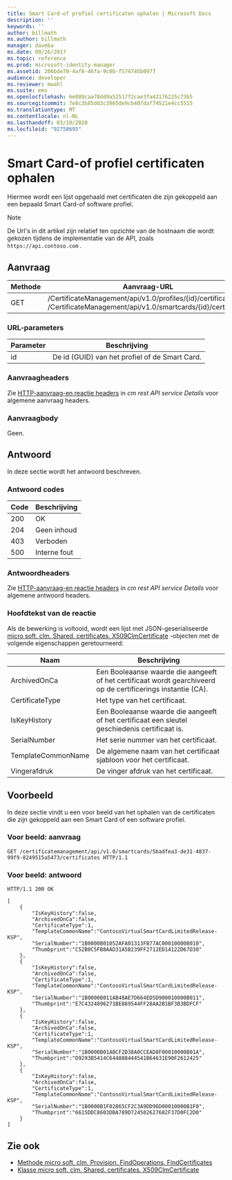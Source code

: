 ```yaml
---
title: Smart Card-of profiel certificaten ophalen | Microsoft Docs
description: ''
keywords: ''
author: billmath
ms.author: billmath
manager: daveba
ms.date: 09/26/2017
ms.topic: reference
ms.prod: microsoft-identity-manager
ms.assetid: 206bde70-4af8-46fa-9c0b-f574745b0977
audience: developer
ms.reviewer: mwahl
ms.suite: ems
ms.openlocfilehash: 6e089caa78dd9a52517f2cae3fa42176225c73b5
ms.sourcegitcommit: 7e8c3b85dd3c3965de9cb407daf74521e4cc5515
ms.translationtype: MT
ms.contentlocale: nl-NL
ms.lasthandoff: 03/10/2020
ms.locfileid: "92758695"
---
```

# <a name="get-smart-card-or-profile-certificates"></a>Smart Card-of profiel certificaten ophalen
Hiermee wordt een lijst opgehaald met certificaten die zijn gekoppeld aan een bepaald Smart Card-of software profiel.

>[!NOTE]
>De Url's in dit artikel zijn relatief ten opzichte van de hostnaam die wordt gekozen tijdens de implementatie van de API, zoals `https://api.contoso.com` .

## <a name="request"></a>Aanvraag

Methode  |Aanvraag-URL  
---------|---------
GET     |/CertificateManagement/api/v1.0/profiles/{id}/certificates <br/>/CertificateManagement/api/v1.0/smartcards/{id}/certificates

### <a name="url-parameters"></a>URL-parameters

Parameter | Beschrijving
---------|------------
id | De id (GUID) van het profiel of de Smart Card.

### <a name="request-headers"></a>Aanvraagheaders
Zie [HTTP-aanvraag-en reactie headers](certificate-management-rest-api-service-details.md#http-request-and-response-headers) in *cm rest API service Details* voor algemene aanvraag headers.

### <a name="request-body"></a>Aanvraagbody
Geen.

## <a name="response"></a>Antwoord
In deze sectie wordt het antwoord beschreven.

### <a name="response-codes"></a>Antwoord codes

Code  |Beschrijving  
---------|---------
200 | OK
204 | Geen inhoud
403 | Verboden
500 | Interne fout

### <a name="response-headers"></a>Antwoordheaders
Zie [HTTP-aanvraag-en reactie headers](certificate-management-rest-api-service-details.md#http-request-and-response-headers) in *cm rest API service Details* voor algemene antwoord headers.

### <a name="response-body"></a>Hoofdtekst van de reactie
Als de bewerking is voltooid, wordt een lijst met JSON-geserialiseerde [micro soft. clm. Shared. certificates. X509ClmCertificate](https://msdn.microsoft.com/library/microsoft.clm.shared.certificates.x509clmcertificate.aspx) -objecten met de volgende eigenschappen geretourneerd:

Naam | Beschrijving
-----|------------
ArchivedOnCa | Een Booleaanse waarde die aangeeft of het certificaat wordt gearchiveerd op de certificerings instantie (CA).
CertificateType | Het type van het certificaat.
IsKeyHistory | Een Booleaanse waarde die aangeeft of het certificaat een sleutel geschiedenis certificaat is.
SerialNumber | Het serie nummer van het certificaat.
TemplateCommonName | De algemene naam van het certificaat sjabloon voor het certificaat.
Vingerafdruk | De vinger afdruk van het certificaat.

## <a name="example"></a>Voorbeeld
In deze sectie vindt u een voor beeld van het ophalen van de certificaten die zijn gekoppeld aan een Smart Card of een software profiel.

### <a name="example-request"></a>Voor beeld: aanvraag

```
GET /certificatemanagement/api/v1.0/smartcards/5badfea3-de31-4837-99f9-8249515a5473/certificates HTTP/1.1
```

### <a name="example-response"></a>Voor beeld: antwoord

```
HTTP/1.1 200 OK

[
    {
        "IsKeyHistory":false,
        "ArchivedOnCa":false,
        "CertificateType":1,
        "TemplateCommonName":"ContosoVirtualSmartCardLimitedRelease-KSP",
        "SerialNumber":"1B0000B01052AFA01313FB77AC00010000B010",
        "Thumbprint":"C52B0C5FB8AAD31A5B239FF2712ED14122D67D30"
    },
    {
        "IsKeyHistory":false,
        "ArchivedOnCa":false,
        "CertificateType":1,
        "TemplateCommonName":"ContosoVirtualSmartCardLimitedRelease-KSP",
        "SerialNumber":"1B0000B011AB48AE7D664ED5D900010000B011",
        "Thumbprint":"E7C4324896271BE869544FF28AA2B1BF3B3BDFCF"
    },
    {
        "IsKeyHistory":false,
        "ArchivedOnCa":false,
        "CertificateType":1,
        "TemplateCommonName":"ContosoVirtualSmartCardLimitedRelease-KSP",
        "SerialNumber":"1B0000B01ABCF2D38A0CCEAD8F00010000B01A",
        "Thumbprint":"D9293B5414C644888444541B64631E90F2612425"
    },
    {
        "IsKeyHistory":false,
        "ArchivedOnCa":false,
        "CertificateType":1,
        "TemplateCommonName":"ContosoVirtualSmartCardLimitedRelease-KSP",
        "SerialNumber":"1B0000B1F02865CF2C3A9DD96D00010000B1F0",
        "Thumbprint":"6615DDC8603DBA789D724502627682F37D0FC2D0"
    }
]
```       

## <a name="see-also"></a>Zie ook

- [Methode micro soft. clm. Provision. FindOperations. FindCertificates](https://msdn.microsoft.com/library/microsoft.clm.provision.findoperations.findcertificates.aspx)
- [Klasse micro soft. clm. Shared. certificates. X509ClmCertificate](https://msdn.microsoft.com/library/microsoft.clm.shared.certificates.x509clmcertificate.aspx)
